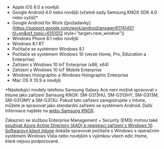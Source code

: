 
  - Apple iOS 8.0 a novější
  - Google Android 4.0 nebo novější (včetně sady Samsung KNOX SDK 4.0 nebo vyšší)*
  - Google Android for Work ([požadavky](https://support.google.com/work/android/answer/6174145?hl=en&ref_topic=6151012 style="target=new_window"))
  - Windows Phone 8.1 nebo novější
  - Windows 8.1 RT
  - Počítače se systémem Windows 8.1
  - Počítače se systémem Windows 10 (verze Home, Pro, Education a Enterprise)
  - Zařízení s Windows 10 IoT Enterprise (x86, x64)
  - Zařízení s Windows 10 IoT Mobile Enterprise
  - Windows Holographic a Windows Holographic Enterprise
  - Mac OS X 10.9 a novější

*Následující modely telefonu Samsung Galaxy Ace není možné spravovat v Intune jako zařízení Samsung KNOX: SM-G313HU, SM-G313HY, SM-G313M, SM-G313MY a SM-G313U. Pokud tato zařízení zaregistrujete v Intune, můžete je spravovat jako standardní zařízení se systémem Android. Další informace najdete na [webu Samsung KNOX](https://www.samsungknox.com/en).

Zákazníci se službou Enterprise Management + Security (EMS) mohou také [používat Azure Active Directory (AAD) k registraci zařízení s Windows 10](/intune/deploy-use/set-up-windows-device-management-with-microsoft-intune#azure-active-directory-enrollment). [Softwarový klient Intune](/intune/deploy-use/manage-windows-pcs-with-microsoft-intune) dokáže spravovat počítače s Windows s operačním systémem Windows Vista nebo novějším s výjimkou všech edic Home, které nejsou podporované.  


<!--HONumber=Nov16_HO1-->


